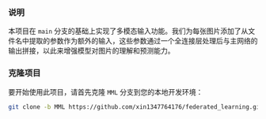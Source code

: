 ### 说明

本项目在 `main` 分支的基础上实现了多模态输入功能。我们为每张图片添加了从文件名中提取的参数作为额外的输入，这些参数通过一个全连接层处理后与主网络的输出拼接，以此来增强模型对图片的理解和预测能力。

### 克隆项目

要开始使用此项目，请首先克隆 `MML` 分支到您的本地开发环境：

```bash
git clone -b MML https://github.com/xin1347764176/federated_learning.git

